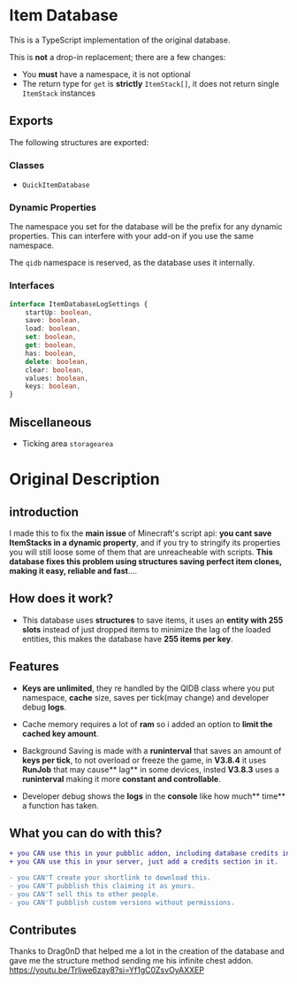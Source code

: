 # Item Database
This is a TypeScript implementation of the original database.

This is **not** a drop-in replacement; there are a few changes:
- You **must** have a namespace, it is not optional
- The return type for `get` is **strictly** `ItemStack[]`, it does not return single `ItemStack` instances

## Exports
The following structures are exported:

### Classes

- `QuickItemDatabase`

### Dynamic Properties
The namespace you set for the database will be the prefix for any dynamic properties. This can interfere with your add-on if you use the same namespace.

The `qidb` namespace is reserved, as the database uses it internally.

### Interfaces
```typescript
interface ItemDatabaseLogSettings {
    startUp: boolean,
    save: boolean,
    load: boolean,
    set: boolean,
    get: boolean,
    has: boolean,
    delete: boolean,
    clear: boolean,
    values: boolean,
    keys: boolean,
}
```

## Miscellaneous
- Ticking area `storagearea`


# Original Description
## introduction
I made this to fix the **main issue** of Minecraft's script api: **you cant save ItemStacks in a dynamic property**, and if you try to stringify its properties you will still loose some of them that are unreacheable with scripts. **This database fixes this problem using structures saving perfect item clones, making it easy, reliable and fast**....

## How does it work?

- This database uses **structures** to save items, it uses an **entity with 255 slots** instead of just dropped items to minimize the lag of the loaded entities, this makes the database have **255 items per key**.

## Features
- **Keys are unlimited**, they re handled by the QIDB class where you put namespace, **cache** size, saves per tick(may change) and developer debug **logs**.

- Cache memory requires a lot of **ram** so i added an option to **limit the cached key amount**.

- Background Saving is made with a **runinterval** that saves an amount of **keys per tick**, to not overload or freeze the game, in **V3.8.4** it uses **RunJob** that may cause** lag** in some devices, insted **V3.8.3** uses a **runinterval** making it more **constant and controllable**.

- Developer debug shows the **logs** in the **console** like how much** time** a function has taken.

## What you can do with this?
```diff
+ you CAN use this in your pubblic addon, including database credits in the download page.
+ you CAN use this in your server, just add a credits section in it.

- you CAN'T create your shortlink to download this.
- you CAN'T pubblish this claiming it as yours.
- you CAN'T sell this to other people.
- you CAN'T pubblish custom versions without permissions.
```

## Contributes
Thanks to Drag0nD that helped me a lot in the creation of the database and gave me the structure method sending me his infinite chest addon.
https://youtu.be/Trljwe6zay8?si=Yf1gC0ZsvOyAXXEP
